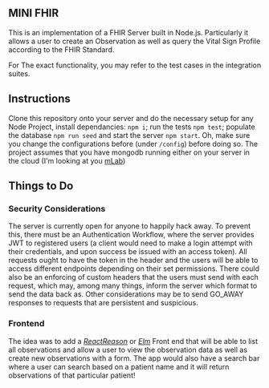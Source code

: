 ## MINI FHIR

This is an implementation of a FHIR Server built in Node.js. Particularly it allows a user to create an Observation as well as query the Vital Sign Profile according to the FHIR Standard.

For The exact functionality, you may refer to the test cases in the integration suites.

## Instructions

Clone this repository onto your server and do the necessary setup for any Node Project, install dependancies: `npm i`; run the tests `npm test`; populate the database `npm run seed` and start the server `npm start`. Oh, make sure you change the configurations before (under `/config`) before doing so. The project assumes that you have mongodb running either on your server in the cloud (I'm looking at you [mLab]("https://mlab.com"))

## Things to Do

### Security Considerations

The server is currently open for anyone to happily hack away. To prevent this, there must be an Authentication Workflow, where the server provides JWT to registered users (a client would need to make a login attempt with their credentials, and upon success be issued with an access token). All requests ought to have the token in the header and the users will be able to access different endpoints depending on their set permissions. There could also be an enforcing of custom headers that the users must send with each request, which may, among many things, inform the server which format to send the data back as. Other considerations may be to send GO_AWAY responses to requests that are persistent and suspicious.

### Frontend

The idea was to add a [_ReactReason_]('https://github.com/reasonml/reason-react') or [_Elm_]('https://elm-lang.org/') Front end that will be able to list all observations and allow a user to view the observation data as well as create new observations with a form. The app would also have a search bar where a user can search based on a patient name and it will return observations of that particular patient!
